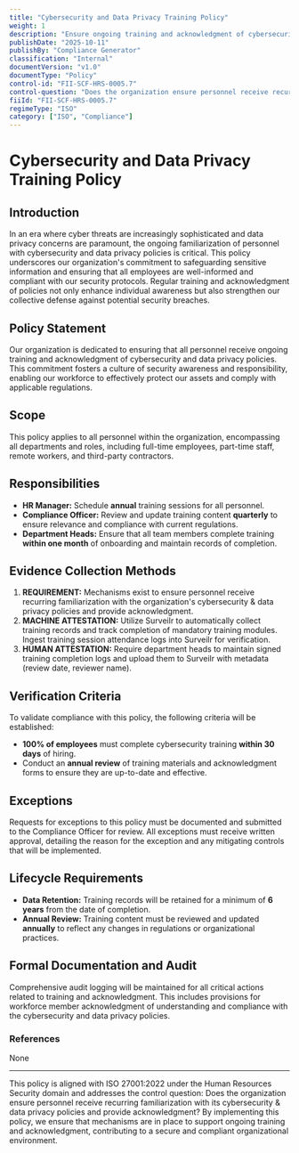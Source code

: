 ```yaml
---
title: "Cybersecurity and Data Privacy Training Policy"
weight: 1
description: "Ensure ongoing training and acknowledgment of cybersecurity and data privacy policies to enhance employee awareness and organizational security compliance."
publishDate: "2025-10-11"
publishBy: "Compliance Generator"
classification: "Internal"
documentVersion: "v1.0"
documentType: "Policy"
control-id: "FII-SCF-HRS-0005.7"
control-question: "Does the organization ensure personnel receive recurring familiarization with its cybersecurity & data privacy policies and provide acknowledgement?"
fiiId: "FII-SCF-HRS-0005.7"
regimeType: "ISO"
category: ["ISO", "Compliance"]
---
```


# Cybersecurity and Data Privacy Training Policy

## Introduction
In an era where cyber threats are increasingly sophisticated and data privacy concerns are paramount, the ongoing familiarization of personnel with cybersecurity and data privacy policies is critical. This policy underscores our organization's commitment to safeguarding sensitive information and ensuring that all employees are well-informed and compliant with our security protocols. Regular training and acknowledgment of policies not only enhance individual awareness but also strengthen our collective defense against potential security breaches.

## Policy Statement
Our organization is dedicated to ensuring that all personnel receive ongoing training and acknowledgment of cybersecurity and data privacy policies. This commitment fosters a culture of security awareness and responsibility, enabling our workforce to effectively protect our assets and comply with applicable regulations.

## Scope
This policy applies to all personnel within the organization, encompassing all departments and roles, including full-time employees, part-time staff, remote workers, and third-party contractors.

## Responsibilities
- **HR Manager:** Schedule **annual** training sessions for all personnel.
- **Compliance Officer:** Review and update training content **quarterly** to ensure relevance and compliance with current regulations.
- **Department Heads:** Ensure that all team members complete training **within one month** of onboarding and maintain records of completion.

## Evidence Collection Methods
1. **REQUIREMENT:** Mechanisms exist to ensure personnel receive recurring familiarization with the organization's cybersecurity & data privacy policies and provide acknowledgment.
2. **MACHINE ATTESTATION:** Utilize Surveilr to automatically collect training records and track completion of mandatory training modules. Ingest training session attendance logs into Surveilr for verification.
3. **HUMAN ATTESTATION:** Require department heads to maintain signed training completion logs and upload them to Surveilr with metadata (review date, reviewer name).

## Verification Criteria
To validate compliance with this policy, the following criteria will be established:
- **100% of employees** must complete cybersecurity training **within 30 days** of hiring.
- Conduct an **annual review** of training materials and acknowledgment forms to ensure they are up-to-date and effective.

## Exceptions
Requests for exceptions to this policy must be documented and submitted to the Compliance Officer for review. All exceptions must receive written approval, detailing the reason for the exception and any mitigating controls that will be implemented.

## Lifecycle Requirements
- **Data Retention:** Training records will be retained for a minimum of **6 years** from the date of completion.
- **Annual Review:** Training content must be reviewed and updated **annually** to reflect any changes in regulations or organizational practices.

## Formal Documentation and Audit
Comprehensive audit logging will be maintained for all critical actions related to training and acknowledgment. This includes provisions for workforce member acknowledgment of understanding and compliance with the cybersecurity and data privacy policies.

### References
None

---

This policy is aligned with ISO 27001:2022 under the Human Resources Security domain and addresses the control question: Does the organization ensure personnel receive recurring familiarization with its cybersecurity & data privacy policies and provide acknowledgment? By implementing this policy, we ensure that mechanisms are in place to support ongoing training and acknowledgment, contributing to a secure and compliant organizational environment.